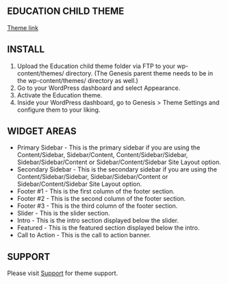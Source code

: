 ## EDUCATION CHILD THEME ##
[Theme link](http://www.studiopress.com/themes/education)

## INSTALL ##
1. Upload the Education child theme folder via FTP to your wp-content/themes/ directory. (The Genesis parent theme needs to be in the wp-content/themes/ directory as well.)
2. Go to your WordPress dashboard and select Appearance.
3. Activate the Education theme.
4. Inside your WordPress dashboard, go to Genesis > Theme Settings and configure them to your liking.

## WIDGET AREAS ##
- Primary Sidebar - This is the primary sidebar if you are using the Content/Sidebar, Sidebar/Content, Content/Sidebar/Sidebar, Sidebar/Sidebar/Content or Sidebar/Content/Sidebar Site Layout option.
- Secondary Sidebar - This is the secondary sidebar if you are using the Content/Sidebar/Sidebar, Sidebar/Sidebar/Content or Sidebar/Content/Sidebar Site Layout option.
- Footer #1 - This is the first column of the footer section.
- Footer #2 - This is the second column of the footer section.
- Footer #3 - This is the third column of the footer section.
- Slider - This is the slider section.
- Intro - This is the intro section displayed below the slider.
- Featured - This is the featured section displayed below the intro.
- Call to Action - This is the call to action banner.

## SUPPORT ##
Please visit [Support](http://www.studiopress.com/support) for theme support.